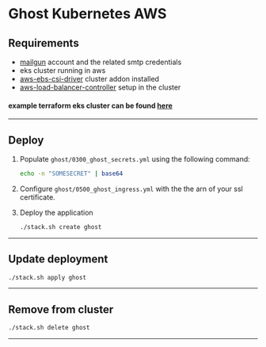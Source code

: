 # Ghost Kubernetes AWS

## Requirements
- [mailgun](https://mailgun.com) account and the related smtp credentials
- eks cluster running in aws
- [aws-ebs-csi-driver](https://docs.aws.amazon.com/eks/latest/userguide/ebs-csi.html) cluster addon installed
- [aws-load-balancer-controller](https://docs.aws.amazon.com/eks/latest/userguide/aws-load-balancer-controller.html) setup in the cluster

#### example terraform eks cluster can be found [here](https://github.com/mskymoore/terraform-eks-cluster)
---
## Deploy

1. Populate ```ghost/0300_ghost_secrets.yml``` using the following command:
    ```bash
    echo -n "SOMESECRET" | base64
    ```

2. Configure ```ghost/0500_ghost_ingress.yml``` with the the arn of your ssl certificate.
3. Deploy the application
    ```bash
    ./stack.sh create ghost
    ```
---

## Update deployment

```bash
./stack.sh apply ghost
```
---

## Remove from cluster
```bash
./stack.sh delete ghost
```
---
